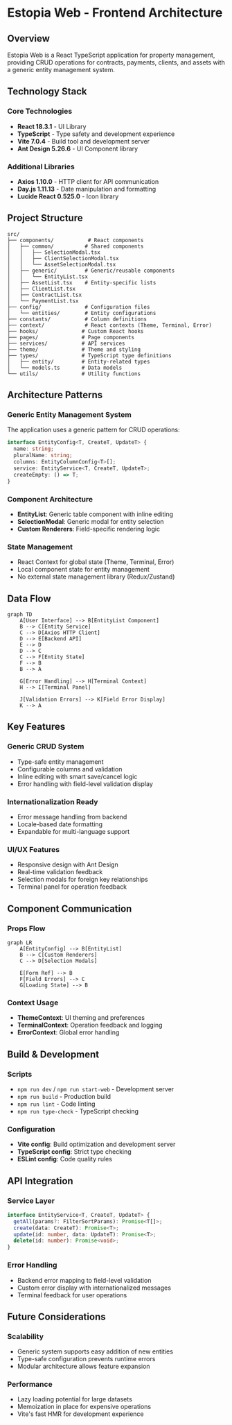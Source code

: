 # Estopia Web - Frontend Architecture

## Overview
Estopia Web is a React TypeScript application for property management, providing CRUD operations for contracts, payments, clients, and assets with a generic entity management system.

## Technology Stack

### Core Technologies
- **React 18.3.1** - UI Library
- **TypeScript** - Type safety and development experience
- **Vite 7.0.4** - Build tool and development server
- **Ant Design 5.26.6** - UI Component library

### Additional Libraries  
- **Axios 1.10.0** - HTTP client for API communication
- **Day.js 1.11.13** - Date manipulation and formatting
- **Lucide React 0.525.0** - Icon library

## Project Structure

```
src/
├── components/           # React components
│   ├── common/          # Shared components
│   │   ├── SelectionModal.tsx
│   │   ├── ClientSelectionModal.tsx
│   │   └── AssetSelectionModal.tsx
│   ├── generic/         # Generic/reusable components
│   │   └── EntityList.tsx
│   ├── AssetList.tsx    # Entity-specific lists
│   ├── ClientList.tsx
│   ├── ContractList.tsx
│   └── PaymentList.tsx
├── config/              # Configuration files
│   └── entities/        # Entity configurations
├── constants/           # Column definitions
├── context/             # React contexts (Theme, Terminal, Error)
├── hooks/              # Custom React hooks
├── pages/              # Page components
├── services/           # API services
├── theme/              # Theme and styling
├── types/              # TypeScript type definitions
│   ├── entity/         # Entity-related types
│   └── models.ts       # Data models
└── utils/              # Utility functions
```

## Architecture Patterns

### Generic Entity Management System
The application uses a generic pattern for CRUD operations:

```typescript
interface EntityConfig<T, CreateT, UpdateT> {
  name: string;
  pluralName: string;
  columns: EntityColumnConfig<T>[];
  service: EntityService<T, CreateT, UpdateT>;
  createEmpty: () => T;
}
```

### Component Architecture
- **EntityList**: Generic table component with inline editing
- **SelectionModal**: Generic modal for entity selection
- **Custom Renderers**: Field-specific rendering logic

### State Management
- React Context for global state (Theme, Terminal, Error)
- Local component state for entity management
- No external state management library (Redux/Zustand)

## Data Flow

```mermaid
graph TD
    A[User Interface] --> B[EntityList Component]
    B --> C[Entity Service]
    C --> D[Axios HTTP Client]
    D --> E[Backend API]
    E --> D
    D --> C
    C --> F[Entity State]
    F --> B
    B --> A
    
    G[Error Handling] --> H[Terminal Context]
    H --> I[Terminal Panel]
    
    J[Validation Errors] --> K[Field Error Display]
    K --> A
```

## Key Features

### Generic CRUD System
- Type-safe entity management
- Configurable columns and validation
- Inline editing with smart save/cancel logic
- Error handling with field-level validation display

### Internationalization Ready
- Error message handling from backend
- Locale-based date formatting
- Expandable for multi-language support

### UI/UX Features
- Responsive design with Ant Design
- Real-time validation feedback
- Selection modals for foreign key relationships
- Terminal panel for operation feedback

## Component Communication

### Props Flow
```mermaid
graph LR
    A[EntityConfig] --> B[EntityList]
    B --> C[Custom Renderers]
    C --> D[Selection Modals]
    
    E[Form Ref] --> B
    F[Field Errors] --> C
    G[Loading State] --> B
```

### Context Usage
- **ThemeContext**: UI theming and preferences
- **TerminalContext**: Operation feedback and logging
- **ErrorContext**: Global error handling

## Build & Development

### Scripts
- `npm run dev` / `npm run start-web` - Development server
- `npm run build` - Production build
- `npm run lint` - Code linting
- `npm run type-check` - TypeScript checking

### Configuration
- **Vite config**: Build optimization and development server
- **TypeScript config**: Strict type checking
- **ESLint config**: Code quality rules

## API Integration

### Service Layer
```typescript
interface EntityService<T, CreateT, UpdateT> {
  getAll(params?: FilterSortParams): Promise<T[]>;
  create(data: CreateT): Promise<T>;
  update(id: number, data: UpdateT): Promise<T>;
  delete(id: number): Promise<void>;
}
```

### Error Handling
- Backend error mapping to field-level validation
- Custom error display with internationalized messages
- Terminal feedback for user operations

## Future Considerations

### Scalability
- Generic system supports easy addition of new entities
- Type-safe configuration prevents runtime errors
- Modular architecture allows feature expansion

### Performance
- Lazy loading potential for large datasets
- Memoization in place for expensive operations
- Vite's fast HMR for development experience